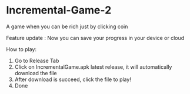 # Incremental-Game-2

A game when you can be rich just by clicking coin

Feature update : Now you can save your progress in your device or cloud

How to play:

1. Go to Release Tab
2. Click on IncrementalGame.apk latest release, it will automatically download the file
3. After download is succeed, click the file to play!
4. Done
